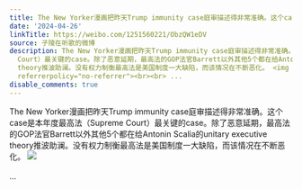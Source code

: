 ```yaml
---
title: The New Yorker漫画把昨天Trump immunity case庭审描述得非常准确。这个case是本年度最高法（Supreme Court）最关键的case。除了恶意延期，最高法的GOP法官Barre...
date: '2024-04-26'
linkTitle: https://weibo.com/1251560221/ObzQW1eDV
source: 子陵在听歌的微博
description: The New Yorker漫画把昨天Trump immunity case庭审描述得非常准确。这个case是本年度最高法（Supreme
  Court）最关键的case。除了恶意延期，最高法的GOP法官Barrett以外其他5个都在给Antonin Scalia的unitary executive
  theory推波助澜。没有权力制衡最高法是美国制度一大缺陷，而该情况在不断恶化。 <img style="" src="https://tvax1.sinaimg.cn/large/4a994b1dgy1hp4sc7qo12j20u011ih0x.jpg"
  referrerpolicy="no-referrer"><br><br> ...
disable_comments: true
---
```

The New Yorker漫画把昨天Trump immunity case庭审描述得非常准确。这个case是本年度最高法（Supreme Court）最关键的case。除了恶意延期，最高法的GOP法官Barrett以外其他5个都在给Antonin Scalia的unitary executive theory推波助澜。没有权力制衡最高法是美国制度一大缺陷，而该情况在不断恶化。 <img style="" src="https://tvax1.sinaimg.cn/large/4a994b1dgy1hp4sc7qo12j20u011ih0x.jpg" referrerpolicy="no-referrer"><br><br> ...